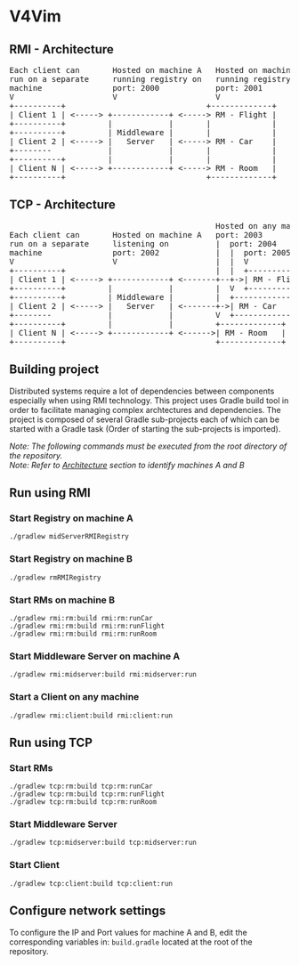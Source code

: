 # V4Vim
## RMI - Architecture
<pre>
Each client can       Hosted on machine A   Hosted on machine B
run on a separate     running registry on   running registry on
machine               port: 2000            port: 2001
V                     V                     V
+----------+                              +-------------+
| Client 1 | <-----> +------------+ <-----> RM - Flight |
+----------+         |            |       |             |
+----------+         | Middleware |       |             |
| Client 2 | <-----> |   Server   | <-----> RM - Car    |
+--------            |            |       |             |
+----------+         |            |       |             |
| Client N | <-----> +------------+ <-----> RM - Room   |
+----------+                              +-------------+
</pre>

## TCP - Architecture
<pre>
                                            Hosted on any machine
Each client can       Hosted on machine A   port: 2003
run on a separate     listening on          |  port: 2004
machine               port: 2002            |  |  port: 2005
V                     V                     |  |  V
+----------+                                |  |  +-------------+
| Client 1 | <-----> +------------+ <-------+--+->| RM - Flight |
+----------+         |            |         |  V  +-------------+
+----------+         | Middleware |         |  +-------------+
| Client 2 | <-----> |   Server   | <-------+->| RM - Car    |
+--------            |            |         V  +-------------+
+----------+         |            |         +-------------+
| Client N | <-----> +------------+ <------>| RM - Room   |
+----------+                                +-------------+
</pre>

## Building project
Distributed systems require a lot of dependencies between components especially when using RMI technology.
This project uses Gradle build tool in order to facilitate  managing complex archtectures and dependencies.
The project is composed of several Gradle sub-projects each of which can be started with a Gradle task
(Order of starting the sub-projects is imported).

*Note: The following commands must be executed from the root directory of the repository.*  
*Note: Refer to [Architecture](#architecture) section to identify machines A and B*

## Run using RMI
### Start Registry on machine A
```
./gradlew midServerRMIRegistry
```

### Start Registry on machine B
```
./gradlew rmRMIRegistry
```

### Start RMs on machine B
```
./gradlew rmi:rm:build rmi:rm:runCar
./gradlew rmi:rm:build rmi:rm:runFlight
./gradlew rmi:rm:build rmi:rm:runRoom
```

### Start Middleware Server on machine A
```
./gradlew rmi:midserver:build rmi:midserver:run
```

### Start a Client on any machine
```
./gradlew rmi:client:build rmi:client:run
```

## Run using TCP
### Start RMs
```
./gradlew tcp:rm:build tcp:rm:runCar
./gradlew tcp:rm:build tcp:rm:runFlight
./gradlew tcp:rm:build tcp:rm:runRoom
```

### Start Middleware Server
```
./gradlew tcp:midserver:build tcp:midserver:run
```

### Start Client
```
./gradlew tcp:client:build tcp:client:run
```

## Configure network settings
To configure the IP and Port values for machine A and B, edit the corresponding variables in:
`build.gradle` located at the root of the repository.
